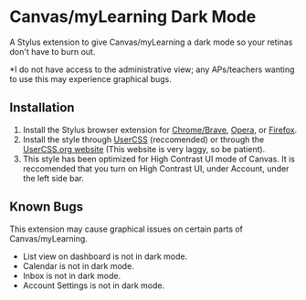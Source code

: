 # Canvas/myLearning Dark Mode
A Stylus extension to give Canvas/myLearning a dark mode so your retinas don't have to burn out.

*I do not have access to the administrative view; any APs/teachers wanting to use this may experience graphical bugs.

## Installation
1. Install the Stylus browser extension for [Chrome/Brave](https://chrome.google.com/webstore/detail/stylus/clngdbkpkpeebahjckkjfobafhncgmne), [Opera](https://addons.opera.com/en-gb/extensions/details/stylus/), or [Firefox](https://addons.mozilla.org/en-US/firefox/addon/styl-us/).
2. Install the style through [UserCSS](https://raw.githubusercontent.com/SoupyzInc/CanvasDarkMode/main/CanvasDarkMode.user.css) (reccomended) or through the [UserCSS.org website](https://userstyles.org/styles/191622/mylearning-dark-mode) (This website is very laggy, so be patient).
3. This style has been optimized for High Contrast UI mode of Canvas. It is reccomended that you turn on High Contrast UI, under Account, under the left side bar.

## Known Bugs
This extension may cause graphical issues on certain parts of Canvas/myLearning.

- List view on dashboard is not in dark mode.
- Calendar is not in dark mode.
- Inbox is not in dark mode.
- Account Settings is not in dark mode.
